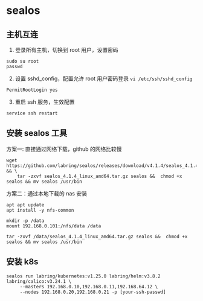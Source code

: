 # sealos

## 主机互连

1. 登录所有主机，切换到 root 用户，设置密码

```
sudo su root
passwd
```

2. 设置 sshd_config，配置允许 root 用户密码登录 `vi /etc/ssh/sshd_config`

```
PermitRootLogin yes
```

3. 重启 ssh 服务，生效配置

```shell
service ssh restart
```

## 安装 sealos 工具

方案一: 直接通过网络下载，github 的网络比较慢

```shell
wget  https://github.com/labring/sealos/releases/download/v4.1.4/sealos_4.1.4_linux_amd64.tar.gz  && \
    tar -zxvf sealos_4.1.4_linux_amd64.tar.gz sealos &&  chmod +x sealos && mv sealos /usr/bin
```

方案二：通过本地下载的 nas 安装

```shell
apt apt update
apt install -y nfs-common

mkdir -p /data
mount 192.168.0.101:/nfs/data /data

tar -zxvf /data/sealos_4.1.4_linux_amd64.tar.gz sealos &&  chmod +x sealos && mv sealos /usr/bin
```

## 安装 k8s

```shell
sealos run labring/kubernetes:v1.25.0 labring/helm:v3.8.2 labring/calico:v3.24.1 \
     --masters 192.168.0.10,192.168.0.11,192.168.64.12 \
     --nodes 192.168.0.20,192.168.0.21 -p [your-ssh-passwd]
```